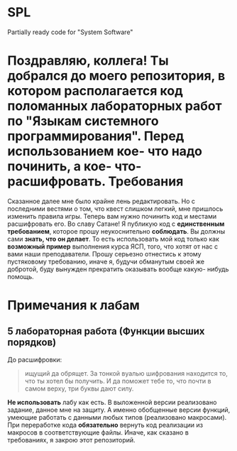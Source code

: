 # SPL
Partially ready code for "System Software"

Поздравляю, коллега! 
Ты добрался до моего репозитория, в котором располагается код поломанных лабораторных работ по "Языкам системного программирования".
Перед использованием кое- что надо починить, а кое- что- расшифровать.
Требования
==========
Сказанное далее мне было крайне лень редактировать. Но с последними вестями о том, что квест слишком легкий, мне пришлось изменить правила игры. Теперь вам нужно починить код и местами расшифровать его.
Во славу Сатане!
Я публикую код с **единственным требованием**, которое прошу неукоснительно **соблюдать**. Вы должны сами **знать, что он делает**. То есть использовать мой код только как **возможный пример** выполнения курса ЯСП, того, что хотят от нас с вами наши преподаватели. Прошу серьезно отнестись к этому пустяковому требованию, иначе я, будучи обманутым своей же добротой, буду вынужден прекратить оказывать вообще какую- нибудь помощь. 


Примечания к лабам
==============================
5 лабораторная работа (Функции высших порядков)
----------------------------------------------
До расшифровки: 
> ищущий да обрящет. За тонкой вуалью шифрования находится то, что ты хотел бы получить. И да поможет тебе то, что почти в самом верху, три буквы дают силу.

**Не использовать** лабу как есть. В выложенной версии реализовано задание, данное мне на защиту. А именно обобщенные версии функций, умеющие работать с данными любых типов (реализовано макросами). При переработке кода **обязательно** вернуть код реализации из макросов в соответствующие файлы. Иначе, как сказано в требованиях, я закрою этот репозиторий.
